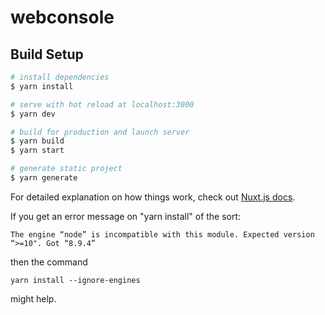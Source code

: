 # webconsole

## Build Setup

```bash
# install dependencies
$ yarn install

# serve with hot reload at localhost:3000
$ yarn dev

# build for production and launch server
$ yarn build
$ yarn start

# generate static project
$ yarn generate
```

For detailed explanation on how things work, check out [Nuxt.js docs](https://nuxtjs.org).

If you get an error message on "yarn install" of the sort: 

`The engine “node” is incompatible with this module. Expected version “>=10". Got “8.9.4”`

then the command 

`yarn install --ignore-engines`

might help.